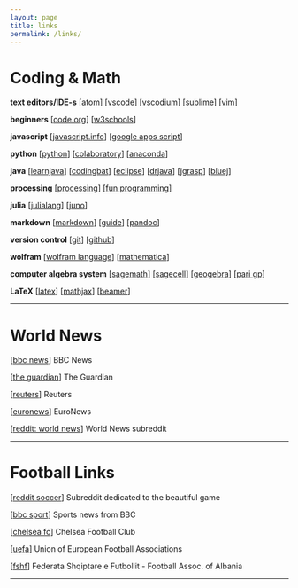 ```yaml
---
layout: page
title: links
permalink: /links/
---
```

# Coding & Math

**text editors/IDE-s** \[[atom](https://atom.io/)\] \[[vscode](https://code.visualstudio.com/)\] \[[vscodium](https://vscodium.com/)\] \[[sublime](https://www.sublimetext.com/)\] \[[vim](https://www.vim.org/)\]

**beginners** \[[code.org](https://code.org/)\] \[[w3schools](https://www.w3schools.com/)\] 

**javascript** \[[javascript.info](https://javascript.info/)\] \[[google apps script](https://developers.google.com/apps-script)\] 

**python** \[[python](https://www.python.org/)\] \[[colaboratory](https://colab.research.google.com/)\] \[[anaconda](https://www.anaconda.com/products/individual)\]

**java** \[[learnjava](https://www.learnjavaonline.org/)\] \[[codingbat](https://codingbat.com/)\] \[[eclipse](https://www.eclipse.org/)\] \[[drjava](http://www.drjava.org/)\] \[[jgrasp](https://www.jgrasp.org/)\] \[[bluej](https://www.bluej.org/)\]  

**processing** \[[processing](https://processing.org/)\] \[[fun programming](https://funprogramming.org/)\]

**julia** \[[julialang](https://julialang.org/learning/)\] \[[juno](https://junolab.org/)\]

**markdown** \[[markdown](https://daringfireball.net/projects/markdown/)\] \[[guide](https://www.markdownguide.org/)\] \[[pandoc](https://pandoc.org/)\] 

**version control** \[[git](https://git-scm.com/)\] \[[github](https://github.com/)\]

**wolfram** \[[wolfram language](https://www.wolfram.com/language/fast-introduction-for-programmers/en/)\] \[[mathematica](https://www.wolfram.com/mathematica/)\]

**computer algebra system** \[[sagemath](https://www.sagemath.org/)\] \[[sagecell](https://sagecell.sagemath.org/)\] \[[geogebra](https://www.geogebra.org/)\] \[[pari gp](https://pari.math.u-bordeaux.fr/)\]

**LaTeX** \[[latex](https://www.latex-project.org/)\] \[[mathjax](https://www.mathjax.org/)\] \[[beamer](https://www.overleaf.com/learn/latex/Beamer)\]

---

# World News
\[[bbc news](https://news.bbc.co.uk)\] BBC News

\[[the guardian](https://theguardian.com)\] The Guardian

\[[reuters](https://reuters.com)\] Reuters

\[[euronews](https://euronews.com)\] EuroNews

\[[reddit: world news](https://reddit.com/r/worldnews)\] World News subreddit

---

# Football Links
\[[reddit soccer](https://reddit.com/r/soccer)\] Subreddit dedicated to the beautiful game

\[[bbc sport](https://news.bbc.co.uk/sport/football/)\] Sports news from BBC

\[[chelsea fc](https://www.chelseafc.com/en)\] Chelsea Football Club

\[[uefa](https://www.uefa.com/)\] Union of European Football Associations 

\[[fshf](https://fshf.org/en/)\] Federata Shqiptare e Futbollit - Football Assoc. of Albania

---



